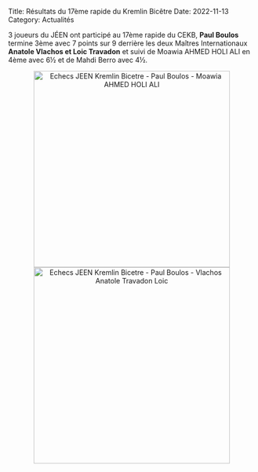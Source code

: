 Title: Résultats du 17ème rapide du Kremlin Bicêtre
Date: 2022-11-13
Category: Actualités

3 joueurs du JÉEN ont participé au 17ème rapide du CEKB, <strong>Paul Boulos</strong> termine 3ème avec 7 points sur 9
derrière les deux Maîtres Internationaux <strong>Anatole Vlachos et Loic Travadon</strong> et suivi de Moawia AHMED HOLI ALI en 4ème avec 6½
et de Mahdi Berro avec 4½.

<div align="center" >
    <img src="{static}/images/JEEN_echecs_Kremlin_Bicetre_2022-11-13_Boulos_Paul.jpeg" width="400" alt="Echecs JEEN Kremlin Bicetre - Paul Boulos - Moawia AHMED HOLI ALI"/>
</div>

<div align="center" >
    <img src="{static}/images/JEEN_echecs_Kremlin_Bicetre_2022-11-13_Vlachos_Anatole_Travadon_Loic_Boulos_Paul.jpeg" alt="Echecs JEEN Kremlin Bicetre - Paul Boulos - Vlachos Anatole Travadon Loic" width="400" />
</div>
